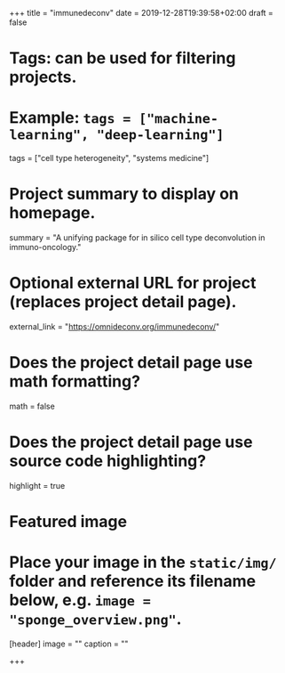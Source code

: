 +++
title = "immunedeconv"
date = 2019-12-28T19:39:58+02:00
draft = false

# Tags: can be used for filtering projects.
# Example: `tags = ["machine-learning", "deep-learning"]`
tags = ["cell type heterogeneity", "systems medicine"]

# Project summary to display on homepage.
summary = "A unifying package for in silico cell type deconvolution in immuno-oncology."


# Optional external URL for project (replaces project detail page).
external_link = "https://omnideconv.org/immunedeconv/"

# Does the project detail page use math formatting?
math = false

# Does the project detail page use source code highlighting?
highlight = true

# Featured image
# Place your image in the `static/img/` folder and reference its filename below, e.g. `image = "sponge_overview.png"`.
[header]
image = ""
caption = ""

+++
